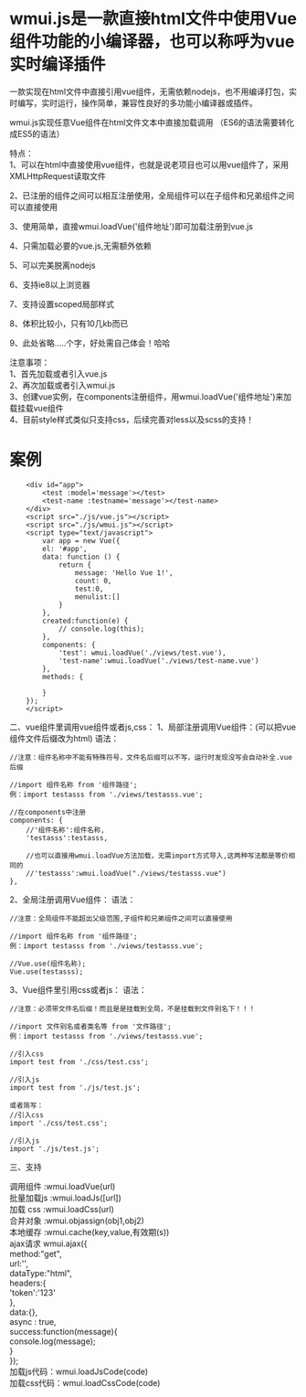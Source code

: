 # wmui.js是一款直接html文件中使用Vue组件功能的小编译器，也可以称呼为vue实时编译插件

一款实现在html文件中直接引用vue组件，无需依赖nodejs，也不用编译打包，实时编写，实时运行，操作简单，兼容性良好的多功能小编译器或插件。

wmui.js实现任意Vue组件在html文件文本中直接加载调用 （ES6的语法需要转化成ES5的语法）

特点：  
1、可以在html中直接使用vue组件，也就是说老项目也可以用vue组件了，采用XMLHttpRequest读取文件

2、已注册的组件之间可以相互注册使用，全局组件可以在子组件和兄弟组件之间可以直接使用

3、使用简单，直接wmui.loadVue('组件地址')即可加载注册到vue.js

4、只需加载必要的vue.js,无需额外依赖

5、可以完美脱离nodejs

6、支持ie8以上浏览器

7、支持设置scoped局部样式

8、体积比较小，只有10几kb而已

9、此处省略.....个字，好处需自己体会！哈哈

注意事项：  
1、首先加载或者引入vue.js  
2、再次加载或者引入wmui.js  
3、创建vue实例，在components注册组件，用wmui.loadVue('组件地址')来加载挂载vue组件  
4、目前style样式类似只支持css，后续完善对less以及scss的支持！    

# 案例
		<div id="app">
			<test :model='message'></test>
			<test-name :testname='message'></test-name>
		</div>
		<script src="./js/vue.js"></script>
		<script src="./js/wmui.js"></script>
		<script type="text/javascript">
		    var app = new Vue({
		    el: '#app',
		    data: function () {
		        return {
		            message: 'Hello Vue 1!',
		            count: 0,
		            test:0,
		            menulist:[]
		        }
		    },
			created:function(e) {
		  		// console.log(this);
		  	},
		    components: {
		    	'test': wmui.loadVue('./views/test.vue'),
		        'test-name':wmui.loadVue('./views/test-name.vue')
		    },
		    methods: {
		        
		    }
		});
		</script>
	
二、vue组件里调用vue组件或者js,css：
1、局部注册调用Vue组件：(可以把vue组件文件后缀改为html)
	语法：

	//注意：组件名称中不能有特殊符号，文件名后缀可以不写，运行时发现没写会自动补全.vue后缀
	
	//import 组件名称 from '组件路径';
	例：import testasss from './views/testasss.vue';

	//在components中注册
	components: {
		//'组件名称':组件名称,
		'testasss':testasss,

		//也可以直接用wmui.loadVue方法加载，无需import方式导入,这两种写法都是等价相同的
		//'testasss':wmui.loadVue("./views/testasss.vue")
	},

2、全局注册调用Vue组件：
	语法：


	//注意：全局组件不能超出父级范围,子组件和兄弟组件之间可以直接使用
	
	//import 组件名称 from '组件路径';
	例：import testasss from './views/testasss.vue';
	
	//Vue.use(组件名称);
	Vue.use(testasss);

3、Vue组件里引用css或者js：
	语法：

	//注意：必须带文件名后缀！而且是是挂载到全局，不是挂载到文件别名下！！！
	
	//import 文件别名或者类名等 from '文件路径';
	例：import testasss from './views/testasss.vue';
	
	//引入css
	import test from './css/test.css';

	//引入js
	import test from './js/test.js';

	或者简写：
	//引入css
	import './css/test.css';

	//引入js
	import './js/test.js';
  
  
  
  三、支持
  

  调用组件		:wmui.loadVue(url)  
  批量加载js	:wmui.loadJs([url])  
  加载 css     :wmui.loadCss(url)  
  合并对象		:wmui.objassign(obj1,obj2)  
  本地缓存		:wmui.cache(key,value,有效期(s))  
  ajax请求
  wmui.ajax({  
     method:"get",  
     url:'',  
     dataType:"html",  
     headers:{  
        'token':'123'  
     },  
     data:{},  
     async : true,  
     success:function(message){  
        console.log(message);  
     }  
    });  
 加载js代码：wmui.loadJsCode(code)  
 加载css代码：wmui.loadCssCode(code)  
 
 
